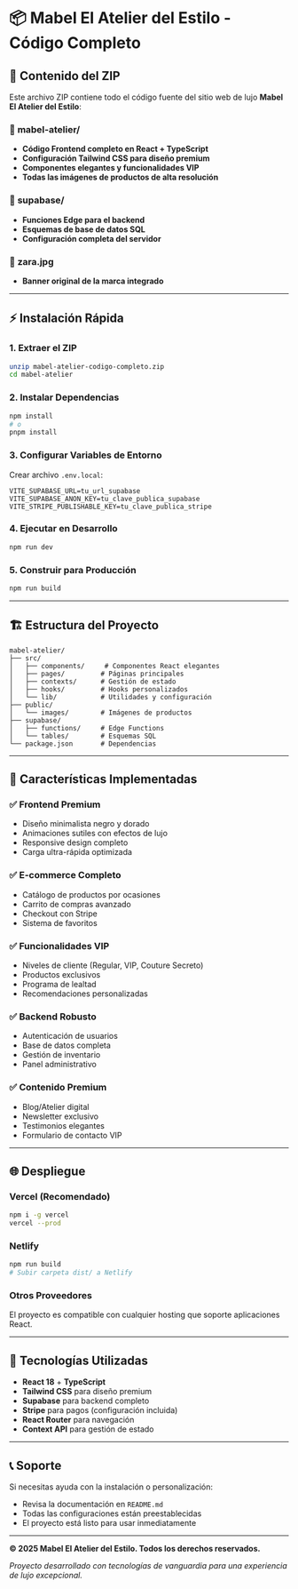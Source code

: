 # 📦 Mabel El Atelier del Estilo - Código Completo

## 🌟 Contenido del ZIP

Este archivo ZIP contiene todo el código fuente del sitio web de lujo **Mabel El Atelier del Estilo**:

### 📁 **mabel-atelier/**
- **Código Frontend completo en React + TypeScript**
- **Configuración Tailwind CSS para diseño premium**
- **Componentes elegantes y funcionalidades VIP**
- **Todas las imágenes de productos de alta resolución**

### 📁 **supabase/**
- **Funciones Edge para el backend**
- **Esquemas de base de datos SQL**
- **Configuración completa del servidor**

### 📄 **zara.jpg**
- **Banner original de la marca integrado**

---

## ⚡ Instalación Rápida

### 1. **Extraer el ZIP**
```bash
unzip mabel-atelier-codigo-completo.zip
cd mabel-atelier
```

### 2. **Instalar Dependencias**
```bash
npm install
# o
pnpm install
```

### 3. **Configurar Variables de Entorno**
Crear archivo `.env.local`:
```env
VITE_SUPABASE_URL=tu_url_supabase
VITE_SUPABASE_ANON_KEY=tu_clave_publica_supabase
VITE_STRIPE_PUBLISHABLE_KEY=tu_clave_publica_stripe
```

### 4. **Ejecutar en Desarrollo**
```bash
npm run dev
```

### 5. **Construir para Producción**
```bash
npm run build
```

---

## 🏗️ Estructura del Proyecto

```
mabel-atelier/
├── src/
│   ├── components/     # Componentes React elegantes
│   ├── pages/         # Páginas principales
│   ├── contexts/      # Gestión de estado
│   ├── hooks/         # Hooks personalizados
│   └── lib/           # Utilidades y configuración
├── public/
│   └── images/        # Imágenes de productos
├── supabase/
│   ├── functions/     # Edge Functions
│   └── tables/        # Esquemas SQL
└── package.json       # Dependencias
```

---

## 🎨 Características Implementadas

### ✅ **Frontend Premium**
- Diseño minimalista negro y dorado
- Animaciones sutiles con efectos de lujo
- Responsive design completo
- Carga ultra-rápida optimizada

### ✅ **E-commerce Completo**
- Catálogo de productos por ocasiones
- Carrito de compras avanzado
- Checkout con Stripe
- Sistema de favoritos

### ✅ **Funcionalidades VIP**
- Niveles de cliente (Regular, VIP, Couture Secreto)
- Productos exclusivos
- Programa de lealtad
- Recomendaciones personalizadas

### ✅ **Backend Robusto**
- Autenticación de usuarios
- Base de datos completa
- Gestión de inventario
- Panel administrativo

### ✅ **Contenido Premium**
- Blog/Atelier digital
- Newsletter exclusivo
- Testimonios elegantes
- Formulario de contacto VIP

---

## 🌐 Despliegue

### **Vercel (Recomendado)**
```bash
npm i -g vercel
vercel --prod
```

### **Netlify**
```bash
npm run build
# Subir carpeta dist/ a Netlify
```

### **Otros Proveedores**
El proyecto es compatible con cualquier hosting que soporte aplicaciones React.

---

## 🔧 Tecnologías Utilizadas

- **React 18** + **TypeScript**
- **Tailwind CSS** para diseño premium
- **Supabase** para backend completo
- **Stripe** para pagos (configuración incluida)
- **React Router** para navegación
- **Context API** para gestión de estado

---

## 📞 Soporte

Si necesitas ayuda con la instalación o personalización:
- Revisa la documentación en `README.md`
- Todas las configuraciones están preestablecidas
- El proyecto está listo para usar inmediatamente

---

**© 2025 Mabel El Atelier del Estilo. Todos los derechos reservados.**

*Proyecto desarrollado con tecnologías de vanguardia para una experiencia de lujo excepcional.*